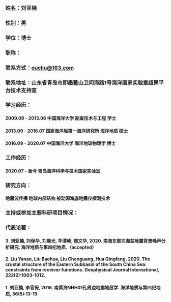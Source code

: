 ### 姓名：刘亚楠
### 性别：男
### 学位：博士
### 职称：

### 联系方式：oucliu@163.com
### 联系地址：山东省青岛市即墨鳌山卫问海路1号海洋国家实验室超算平台技术支持室

### 学习经历：
#### 2009.09 - 2013.06 中国海洋大学 勘查技术与工程 学士
#### 2013.09 - 2016.07 国家海洋局第一海洋研究所 海洋地质 硕士
#### 2016.09 - 2020.07 中国海洋大学 海洋地球物理学 博士

### 工作经历：
#### 2020.07 - 至今 青岛海洋科学与技术国家实验室
### 研究方向：
#### 地震波传播 地球内部结构 被动源海底地震仪探测技术

### 主持或参加主要科研项目情况：


### 代表论著：
#### 3. 刘亚楠, 刘保华, 刘晨光, 华清峰, 颜文华, 2020. 南海东部次海盆地震背景噪声分析研究. 海洋地质与第四纪地质.（accepted）
#### 2. Liu Yanan, Liu Baohua, Liu Chenguang, Hua Qingfeng, 2020. The crustal structure of the Eastern Subbasin of the South China Sea: constraints from receiver functions. Geophysical Journal International, 222(2):1003-1012.
#### 1. 刘亚楠, 李官保, 2016. 南黄海NHH01孔周边地震地层学. 海洋地质与第四纪地质, 36(5):13-19.
